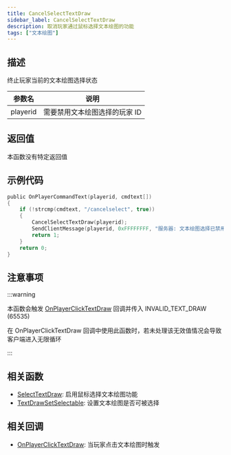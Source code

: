 ```yaml
---
title: CancelSelectTextDraw
sidebar_label: CancelSelectTextDraw
description: 取消玩家通过鼠标选择文本绘图的功能
tags: ["文本绘图"]
---
```


## 描述

终止玩家当前的文本绘图选择状态

| 参数名   | 说明                          |
| -------- | ----------------------------- |
| playerid | 需要禁用文本绘图选择的玩家 ID |

## 返回值

本函数没有特定返回值

## 示例代码

```c
public OnPlayerCommandText(playerid, cmdtext[])
{
    if (!strcmp(cmdtext, "/cancelselect", true))
    {
        CancelSelectTextDraw(playerid);
        SendClientMessage(playerid, 0xFFFFFFFF, "服务器: 文本绘图选择已禁用！");
        return 1;
    }
    return 0;
}
```

## 注意事项

:::warning

本函数会触发 [OnPlayerClickTextDraw](../callbacks/OnPlayerClickTextDraw) 回调并传入 INVALID_TEXT_DRAW (65535)

在 OnPlayerClickTextDraw 回调中使用此函数时，若未处理该无效值情况会导致客户端进入无限循环

:::

## 相关函数

- [SelectTextDraw](SelectTextDraw): 启用鼠标选择文本绘图功能
- [TextDrawSetSelectable](TextDrawSetSelectable): 设置文本绘图是否可被选择

## 相关回调

- [OnPlayerClickTextDraw](../callbacks/OnPlayerClickTextDraw): 当玩家点击文本绘图时触发
